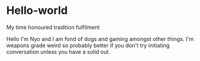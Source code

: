 # Hello-world
My time honoured tradition fulfilment 

Hello
I'm Nyo and I am fond of dogs and gaming amongst other things. I'm weapons grade weird so probably better if you don't try initiating conversation unless you have a solid out. 
